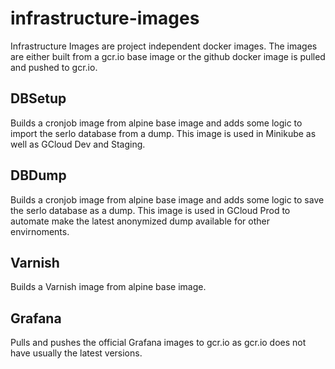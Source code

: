 # infrastructure-images

Infrastructure Images are project independent docker images. The images are either built from a gcr.io base image or the github docker image is pulled and pushed to gcr.io.

## DBSetup

Builds a cronjob image from alpine base image and adds some logic to import the serlo database from a dump.
This image is used in Minikube as well as GCloud Dev and Staging.

## DBDump

Builds a cronjob image from alpine base image and adds some logic to save the serlo database as a dump.
This image is used in GCloud Prod to automate make the latest anonymized dump available for other envirnoments.

## Varnish

Builds a Varnish image from alpine base image.

## Grafana

Pulls and pushes the official Grafana images to gcr.io as gcr.io does not have usually the latest versions.
